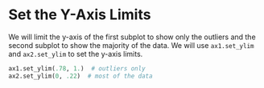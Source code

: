 # Set the Y-Axis Limits

We will limit the y-axis of the first subplot to show only the outliers and the second subplot to show the majority of the data. We will use `ax1.set_ylim` and `ax2.set_ylim` to set the y-axis limits.

```python
ax1.set_ylim(.78, 1.)  # outliers only
ax2.set_ylim(0, .22)  # most of the data
```
